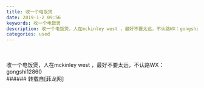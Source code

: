 ```yaml
---
title: 收一个电饭煲
date: 2019-1-2 09:56
keywords: 收一个电饭煲
description: 收一个电饭煲，人在mckinley west ，最好不要太远，不认路WX：gongshi12860
categories: used
---
```

<td class="t_f" id="postmessage_2601672">

<br/>
<br/>
收一个电饭煲，人在mckinley west ，最好不要太远，不认路WX：gongshi12860<br/>
</td>
###### 转载自[菲龙网]